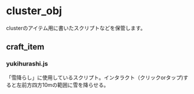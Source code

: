 # cluster_obj
clusterのアイテム用に書いたスクリプトなどを保管します。

## craft_item

### yukihurashi.js
「雪降らし」に使用しているスクリプト。インタラクト（クリックorタップ)すると左前方四方10mの範囲に雪を降らせる。
